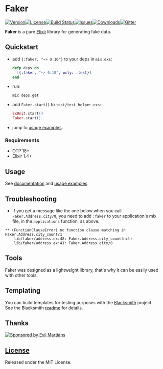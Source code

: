 # Faker
[![Version](https://img.shields.io/hexpm/v/faker.svg?style=flat-square)](https://hex.pm/packages/faker)[![License](https://img.shields.io/hexpm/l/faker.svg?style=flat-square)](https://github.com/igas/faker/blob/master/LICENSE)[![Build Status](https://img.shields.io/travis/igas/faker.svg?style=flat-square)](https://travis-ci.org/igas/faker)[![Issues](https://img.shields.io/github/issues/igas/faker.svg?style=flat-square)](https://github.com/igas/faker/issues)[![Downloads](https://img.shields.io/hexpm/dt/faker.svg?style=flat-square)](https://hex.pm/packages/faker)[![Gitter](https://img.shields.io/gitter/room/nwjs/nw.js.svg?style=flat-square)](https://gitter.im/igas/faker)

**Faker** is a pure [Elixir](http://elixir-lang.org/) library for generating
fake data.

## Quickstart

* add `{:faker, "~> 0.10"}` to your deps in `mix.exs`:

    ```elixir
    defp deps do
      [{:faker, "~> 0.10", only: :test}]
    end
    ```

* run:

    ```
    mix deps.get
    ```

* add `Faker.start()` to `test/test_helper.exs`:

    ```elixir
    ExUnit.start()
    Faker.start()
    ```

* jump to [usage examples](#usage).

### Requirements

* OTP 18+
* Elixir 1.4+

## Usage

See [documentation](http://hexdocs.pm/faker/) and [usage examples](USAGE.md).

## Troubleshooting

* If you get a message like the one below when you call `Faker.Address.city/0`,
you need to add `:faker` to your application's mix file, in the `applications`
function, as above.

```
** (FunctionClauseError) no function clause matching in Faker.Address.city_count/1
    lib/faker/address.ex:48: Faker.Address.city_count(nil)
    lib/faker/address.ex:41: Faker.Address.city/0
```

## Tools

Faker was designed as a lightweight library, that's why it can be easily used
with other tools.

## Templating

You can build templates for testing purposes with the
[Blacksmith](https://github.com/batate/blacksmith) project. See the Blacksmith
[readme](https://github.com/batate/blacksmith#readme) for details.

## Thanks

[![Sponsored by Evil Martians](https://evilmartians.com/badges/sponsored-by-evil-martians.svg)](https://evilmartians.com/)

## [License](https://github.com/igas/faker/blob/master/LICENSE)

Released under the MIT License.
